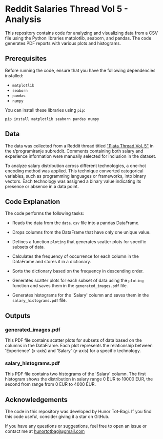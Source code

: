 # Reddit Salaries Thread Vol 5 - Analysis

This repository contains code for analyzing and visualizing data from a CSV file using the Python libraries matplotlib, seaborn, and pandas. The code generates PDF reports with various plots and histograms.

## Prerequisites

Before running the code, ensure that you have the following dependencies installed: 
- `matplotlib`
- `seaborn`
- `pandas`
- `numpy`

You can install these libraries using `pip`:
```
pip install matplotlib seaborn pandas numpy

```

## Data

The data was collected from a Reddit thread titled ["Plata Thread Vol. 5"](https://www.reddit.com/r/programiranje/comments/13xr2mp/plata_thread_vol_5/) in the r/programiranje subreddit. Comments containing both salary and experience information were manually selected for inclusion in the dataset. 

To analyze salary distribution across different technologies, a one-hot encoding method was applied. This technique converted categorical variables, such as programming languages or frameworks, into binary vectors. Each technology was assigned a binary value indicating its presence or absence in a data point.

## Code Explanation

The code performs the following tasks:

- Reads the data from the `data.csv` file into a pandas DataFrame.

- Drops columns from the DataFrame that have only one unique value.

- Defines a function `ploting` that generates scatter plots for specific subsets of data.

- Calculates the frequency of occurrence for each column in the DataFrame and stores it in a dictionary.

- Sorts the dictionary based on the frequency in descending order.

- Generates scatter plots for each subset of data using the `ploting` function and saves them in the `generated_images.pdf` file.

- Generates histograms for the 'Salary' column and saves them in the `salary_histograms.pdf` file.

## Outputs
### generated_images.pdf
This PDF file contains scatter plots for subsets of data based on the columns in the DataFrame. Each plot represents the relationship between 'Experience' (x-axis) and 'Salary' (y-axis) for a specific technology.

### salary_histograms.pdf
This PDF file contains two histograms of the 'Salary' column. The first histogram shows the distribution in salary range 0 EUR to 10000 EUR, the second from range from 0 EUR to 4000 EUR.

## Acknowledgements

The code in this repository was developed by Hunor Tot-Bagi. If you find this code useful, consider giving it a star on GitHub.

If you have any questions or suggestions, feel free to open an issue or contact me at hunortotbagi@gmail.com

